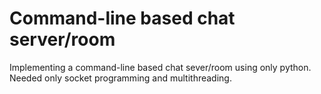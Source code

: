 <h1>Command-line based chat server/room</h1>
Implementing a command-line based chat sever/room using only python.
Needed only socket programming and multithreading.
